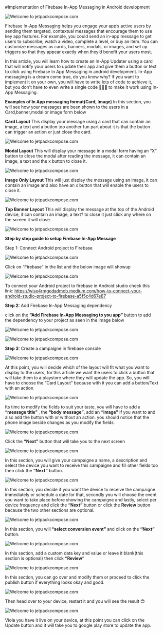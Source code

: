  #Implementation of Firebase In-App Messaging in Android development

 ![Welcome to jetpackcompose.com](https://miro.medium.com/max/1400/1*s5lUbq98byx1f-9u0kjRLA.jpeg)

Firebase In-App Messaging helps you engage your app’s active users by sending them targeted, contextual messages that encourage them to use key app features. For example, you could send an in-app message to get users to subscribe, watch a video, complete a level, or buy an item. You can customize messages as cards, banners, modals, or images, and set up triggers so that they appear exactly when they’d benefit your users most.

In this article, you will learn how to create an In-App Updater using a card that will notify your users to update their app and give them a button or text to click using Firebase In App Messaging in android development.
In-App messaging is a dream come true, do you know why? If you want to implement it on your own, you will have to write lots of code to achieve it, but you don't have to even write a single code 🥳🤯😳 to make it work using In-App Messaging.

**Examples of In App messaging format(Card, Image)**
In this section, you will see how your messages are been shown to the users in a Card,banner,modal or image form below

**Card Layout**
This display your message using a card that can contain an image, a text and a button too another fun part about it is that the button can trigger an action or just close the card.

 ![Welcome to jetpackcompose.com](https://miro.medium.com/max/1400/1*JSwCJj7TbuOf2izmNkzDQA.png)

 **Modal Layout**
This will display your message in a modal form having an “X” button to close the modal after reading the message, it can contain an image, a text and the x button to close it.

![Welcome to jetpackcompose.com](https://miro.medium.com/max/1400/1*DvJRXaEEQ9YfxKgWPVmUVw.png)

**Image Only Layout**
This will just display the message using an image, it can contain an image and also have an x button that will enable the users to close it.

![Welcome to jetpackcompose.com](https://miro.medium.com/max/1400/1*P5vVQfrW6PsSSQ0-esf7VQ.png)

**Top Banner Layout**
This will display the message at the top of the Android device, it can contain an image, a text? to close it just click any where on the screen it will close.

![Welcome to jetpackcompose.com](https://miro.medium.com/max/1400/1*vyRikPWbH9aVCYaIEhLykg.png)

**Step by step guide to setup Firebase In-App Message**

Step 1: Connect Android project to Firebase

![Welcome to jetpackcompose.com](https://miro.medium.com/max/1212/1*oCEzZHwNsZ0QN_HKwW7mCA.png)

Click on “Firebase” in the list and the below image will showup

![Welcome to jetpackcompose.com](https://miro.medium.com/max/1400/1*zzU2yj8AtnOxwe8Tzkpy3A.png)

To connect your Android project to firebase in Android studio check this link: https://wise4rmgodadmob.medium.com/how-to-connect-your-android-studio-project-to-firebase-a5f5c4d67e87

**Step 2:** Add Firebase In-App Messaging dependency

click on the **“Add Firebase In-App Messaging to you app”** button to add the dependency to your project as seen in the image below

![Welcome to jetpackcompose.com](https://miro.medium.com/max/1400/1*NfiBlInkzleDYkkDDlBs4Q.png)

![Welcome to jetpackcompose.com](https://miro.medium.com/max/1400/1*JoIFqfJfPKrlkLmx5RcXKQ.png)

**Step 3:** Create a campaigne in firebase console

![Welcome to jetpackcompose.com](https://miro.medium.com/max/1400/1*xQksf1RJiZB_cpQ-DUzP2Q.png)

At this point, you will decide which of the layout will fit what you want to display to the users, for this article we want the users to click a button that will take them to a playstore where they will update the app. So, you will have to choose the “Card Layout” because with it you can add a button/Text with an action.

![Welcome to jetpackcompose.com](https://miro.medium.com/max/1400/1*B8151uQOYzi7a6bzYsZsVA.png)

Its time to modify the fields to suit your taste, you will have to add a **“message title”** , the **“body message”**, add an **“Image”** if you want to and also add the button with or without an action. you should notice that the phone image beside changes as you modify the fields.

![Welcome to jetpackcompose.com](https://miro.medium.com/max/1400/1*XkCg-H5oeXRcM5HUBD9kGg.png)

Click the **“Next”** button that will take you to the next screen

![Welcome to jetpackcompose.com](https://miro.medium.com/max/1400/1*moyjut4ORTVRepJhb8Yi5g.png)

In this section, you will give your campaigne a name, a description and select the device you want to receive this campaigne and fill other fields too then click the **“Next”** button.

![Welcome to jetpackcompose.com](https://miro.medium.com/max/1400/1*6ey3-HSrmiSwaKgIryLemg.png)

In this section, you decide if you want the device to receive the campaigne immediately or schedule a date for that, secondly you will choose the event you want to take place before showing the campaigne and lastly, select per device frequency and click the **“Next”** button or click the **Review** button because the two other sections are optional.

![Welcome to jetpackcompose.com](https://miro.medium.com/max/1400/1*GOb0FXkkr0gUt4SwHgTGWA.png)

In this section, you will **“select conversion event”** and click on the **“Next”** button.

![Welcome to jetpackcompose.com](https://miro.medium.com/max/1400/1*MHU2eABiF4_0tuCl1vnHZg.png)

In this section, add a custom data key and value or leave it blank(this section is optional) then click **“Review”**

![Welcome to jetpackcompose.com](https://miro.medium.com/max/1400/1*jY8c3NdGIYz4bR2LVU3DrA.png)

In this section, you can go over and modify them or proceed to click the publish button if everything looks okay and good.

![Welcome to jetpackcompose.com](https://miro.medium.com/max/1400/1*pz9jpZW_fl_ec01ma-u9Pg.png)

Then head over to your device, restart it and you will see the result 😍

![Welcome to jetpackcompose.com](https://miro.medium.com/max/1400/1*NhMWhzxiZ4f3G7GGm-3WAw.png)

Viola you have it live on your device, at this point you can click on the Update button and it will take you to google play store to update the app.
